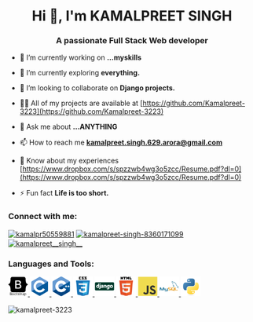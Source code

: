 <h1 align="center">Hi 👋, I'm KAMALPREET SINGH</h1>
<h3 align="center">A passionate Full Stack Web developer</h3>

- 🔭 I’m currently working on **...myskills**

- 🌱 I’m currently exploring **everything.**

- 👯 I’m looking to collaborate on **Django projects.**

- 👨‍💻 All of my projects are available at [https://github.com/Kamalpreet-3223](https://github.com/Kamalpreet-3223)

- 💬 Ask me about **...ANYTHING**

- 📫 How to reach me **kamalpreet.singh.629.arora@gmail.com**

- 📄 Know about my experiences [https://www.dropbox.com/s/spzzwb4wg3o5zcc/Resume.pdf?dl=0](https://www.dropbox.com/s/spzzwb4wg3o5zcc/Resume.pdf?dl=0)

- ⚡ Fun fact **Life is too short.**

<h3 align="left">Connect with me:</h3>
<p align="left">
<a href="https://twitter.com/kamalpr50559881" target="blank"><img align="center" src="https://raw.githubusercontent.com/rahuldkjain/github-profile-readme-generator/master/src/images/icons/Social/twitter.svg" alt="kamalpr50559881" height="30" width="40" /></a>
<a href="https://linkedin.com/in/kamalpreet-singh-8360171099" target="blank"><img align="center" src="https://raw.githubusercontent.com/rahuldkjain/github-profile-readme-generator/master/src/images/icons/Social/linked-in-alt.svg" alt="kamalpreet-singh-8360171099" height="30" width="40" /></a>
<a href="https://instagram.com/kamalpreet__singh__" target="blank"><img align="center" src="https://raw.githubusercontent.com/rahuldkjain/github-profile-readme-generator/master/src/images/icons/Social/instagram.svg" alt="kamalpreet__singh__" height="30" width="40" /></a>
</p>

<h3 align="left">Languages and Tools:</h3>
<p align="left"> <a href="https://getbootstrap.com" target="_blank"> <img src="https://raw.githubusercontent.com/devicons/devicon/master/icons/bootstrap/bootstrap-plain-wordmark.svg" alt="bootstrap" width="40" height="40"/> </a> <a href="https://www.cprogramming.com/" target="_blank"> <img src="https://raw.githubusercontent.com/devicons/devicon/master/icons/c/c-original.svg" alt="c" width="40" height="40"/> </a> <a href="https://www.w3schools.com/cpp/" target="_blank"> <img src="https://raw.githubusercontent.com/devicons/devicon/master/icons/cplusplus/cplusplus-original.svg" alt="cplusplus" width="40" height="40"/> </a> <a href="https://www.w3schools.com/css/" target="_blank"> <img src="https://raw.githubusercontent.com/devicons/devicon/master/icons/css3/css3-original-wordmark.svg" alt="css3" width="40" height="40"/> </a> <a href="https://www.djangoproject.com/" target="_blank"> <img src="https://raw.githubusercontent.com/devicons/devicon/master/icons/django/django-original.svg" alt="django" width="40" height="40"/> </a> <a href="https://www.w3.org/html/" target="_blank"> <img src="https://raw.githubusercontent.com/devicons/devicon/master/icons/html5/html5-original-wordmark.svg" alt="html5" width="40" height="40"/> </a> <a href="https://developer.mozilla.org/en-US/docs/Web/JavaScript" target="_blank"> <img src="https://raw.githubusercontent.com/devicons/devicon/master/icons/javascript/javascript-original.svg" alt="javascript" width="40" height="40"/> </a> <a href="https://www.mysql.com/" target="_blank"> <img src="https://raw.githubusercontent.com/devicons/devicon/master/icons/mysql/mysql-original-wordmark.svg" alt="mysql" width="40" height="40"/> </a> <a href="https://www.python.org" target="_blank"> <img src="https://raw.githubusercontent.com/devicons/devicon/master/icons/python/python-original.svg" alt="python" width="40" height="40"/> </a> </p>



<p><img align="center" src="https://github-readme-streak-stats.herokuapp.com/?user=kamalpreet-3223&theme=dark" alt="kamalpreet-3223" /></p>


